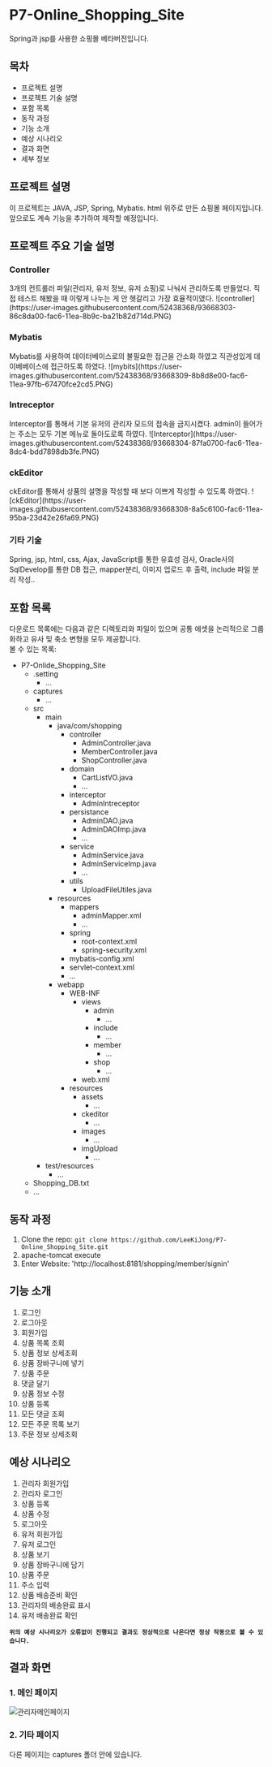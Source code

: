 # P7-Online_Shopping_Site
Spring과 jsp를 사용한 쇼핑몰 베타버전입니다.
## 목차
* 프로젝트 설명
* 프로젝트 기술 설명
* 포함 목록
* 동작 과정
* 기능 소개
* 예상 시나리오
* 결과 화면
* 세부 정보

## 프로젝트 설명
이 프로젝트는 JAVA, JSP, Spring, Mybatis. html 위주로 만든 쇼핑몰 페이지입니다. 앞으로도 계속 기능을 추가하여 제작할 예정입니다.


## 프로젝트 주요 기술 설명
<h3>Controller</h3>  
3개의 컨트롤러 파일(관리자, 유저 정보, 유저 쇼핑)로 나눠서 관리하도록 만들었다. 직접 테스트 해봤을 때 이렇게 나누는 게 안 헷갈리고 가장 효율적이였다.  
![controller](https://user-images.githubusercontent.com/52438368/93668303-86c8da00-fac6-11ea-8b9c-ba21b82d714d.PNG)
<h3>Mybatis</h3>  
Mybatis를 사용하여 데이터베이스로의 불필요한 접근을 간소화 하였고 직관성있게 데이베베이스에 접근하도록 하였다.  
![mybits](https://user-images.githubusercontent.com/52438368/93668309-8b8d8e00-fac6-11ea-97fb-67470fce2cd5.PNG) 
<h3>Intreceptor</h3>  
Interceptor를 통해서 기본 유저의 관리자 모드의 접속을 금지시켰다. admin이 들어가는 주소는 모두 기본 메뉴로 돌아도로록 하였다.  
![Interceptor](https://user-images.githubusercontent.com/52438368/93668304-87fa0700-fac6-11ea-8dc4-bdd7898db3fe.PNG) 
<h3>ckEditor</h3>  
ckEditor를 통해서 상품의 설명을 작성할 때 보다 이쁘게 작성할 수 있도록 하였다.  
![ckEditor](https://user-images.githubusercontent.com/52438368/93668308-8a5c6100-fac6-11ea-95ba-23d42e26fa69.PNG) 
<h3>기타 기술</h3>
Spring, jsp, html, css, Ajax, JavaScript를 통한 유효성 검사, Oracle사의 SqlDevelop를 통한 DB 접근, mapper분리, 이미지 업로드 후 출력, include 파일 분리 작성..  


## 포함 목록
다운로드 목록에는 다음과 같은 디렉토리와 파일이 있으며 공통 에셋을 논리적으로 그룹화하고 유사 및 축소 변형을 모두 제공합니다.  
볼 수 있는 목록:

* P7-Onlide_Shopping_Site
   * .setting
      * ...
   * captures
      * ...
   * src
      * main
        * java/com/shopping
           * controller
              * AdminController.java
              * MemberController.java
              * ShopController.java
           * domain
              * CartListVO.java
              * ...
           * interceptor
              * AdminIntreceptor
           * persistance
              * AdminDAO.java
              * AdminDAOImp.java
              * ...
           * service
              * AdminService.java
              * AdminServiceImp.java
              * ...
           * utils
              * UploadFileUtiles.java
        * resources
           * mappers
              * adminMapper.xml
              * ...
           * spring
              * root-context.xml
              * spring-security.xml
           * mybatis-config.xml
           * servlet-context.xml
           * ...
        * webapp
           * WEB-INF
              * views
                  * admin
                      * ...
                  * include
                      * ...
                  * member
                      * ...
                  * shop
                      * ...
              * web.xml
           * resources
              * assets
                  * ...
              * ckeditor
                  * ...
              * images
                  * ...
              * imgUpload
                  * ...
      * test/resources
        * ...
   * Shopping_DB.txt
   * ...

## 동작 과정
1. Clone the repo: `git clone https://github.com/LeeKiJong/P7-Online_Shopping_Site.git` 
2. apache-tomcat execute
3. Enter Website: 'http://localhost:8181/shopping/member/signin'

## 기능 소개
1. 로그인
2. 로그아웃
3. 회원가입
4. 상품 목록 조회
5. 상품 정보 상세조회
6. 상품 장바구니에 넣기
7. 상품 주문
8. 댓글 달기
9. 상품 정보 수정
10. 상품 등록
11. 모든 댓글 조회
12. 모든 주문 목록 보기
13. 주문 정보 상세조회

## 예상 시나리오
1. 관리자 회원가입
2. 관리자 로그인
3. 상품 등록
4. 상품 수정
5. 로그아웃
6. 유저 회원가입
7. 유저 로그인
8. 상품 보기
9. 상품 장바구니에 담기
10. 상품 주문
11. 주소 입력
12. 상품 배송준비 확인
13. 관리자의 배송완료 표시
14. 유저 배송완료 확인


**`위의 예상 시나리오가 오류없이 진행되고 결과도 정상적으로 나온다면 정상 작동으로 볼 수 있습니다.`**

## 결과 화면  


### 1. 메인 페이지
![관리자메인페이지](https://user-images.githubusercontent.com/52438368/93668280-5d0fb300-fac6-11ea-8fa2-1ae877e5cc44.PNG)
### 2. 기타 페이지
다른 페이지는 captures 폴더 안에 있습니다.

